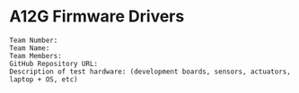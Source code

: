 # A12G Firmware Drivers

```
Team Number:
Team Name:
Team Members:
GitHub Repository URL:
Description of test hardware: (development boards, sensors, actuators, laptop + OS, etc)
```
